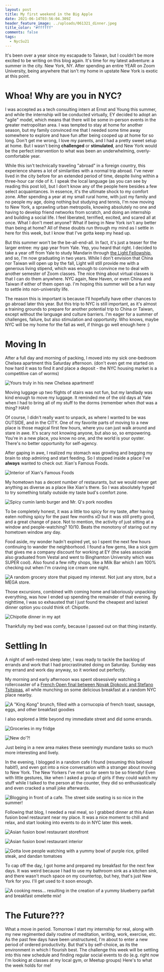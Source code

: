 ```yaml
---
layout: post
title: My first weekend in the Big Apple
date: 2021-06-14T03:56:04.309Z
header_feature_image: ../uploads/061321_dinner.jpeg
title_color: "#ffffff"
comments: false
tags:
  - NycSu21
---
```

It's been over a year since my escapade to Taiwan, but I couldn't be more excited to be writing on this blog again. It's time for my latest adventure: a summer in the city. New York, NY. After spending an entire YEAR on Zoom University, being anywhere that isn't my home in upstate New York is exotic at this point.

# Whoa! Why are you in NYC?

I was accepted as a tech consulting intern at Ernst and Young this summer, and while the internship will be conducted virtually, EY decided to adopt an "agile" model, which means that there will be some in-person events in the greater metropolitan area. I was tempted to stay at home for another season, but my family convinced me that I needed some time away somewhere to explore and have fun after being cooped up at home for so long. Don't get me wrong, I love my parents, and I had a pretty sweet setup at home. But I wasn't being **challenged** or **stimulated**, and New York would be the perfect intervention to what was been an underwhelming, overly-comfortable year.

While this isn't technically traveling "abroad" in a foreign country, this experience shares a lot of similarities with a normal trip abroad. I've never lived in the city before for an extended period of time, despite living within a three-hour car ride of it. I speak the local language (as you can see by reading this post lol), but I don't know any of the people here besides a few select acquaintances. In essence, it's the ultimate shock to my comfort zone. After spending a year at my small rural home, with just my family and no people my age, doing nothing but studying and tennis, I'm now moving to New York, a sprawling urban metropolis, knowing absolutely no one and having to develop friend networks from scratch, and doing an internship and building a social life. I feel liberated, terrified, excited, and scared all at once. What I don't meet anyone? What if being in New York isn't any better than being at home? All of these doubts run through my mind as I settle in here for this week, but I know that I've gotta keep my head up. 

But this summer won't be the be-all-end-all. In fact, it's just a teaser for the larger entree: my gap year from Yale. Yep, you heard that right. I decided to take a year off from Yale to study Mandarin through [the Light Fellowship](https://light.yale.edu/), and so, I'm now graduating in two years. While I don't envision that China nor Taiwan will open up by the fall, Light will still provide me with a generous living stipend, which was enough to convince me to deal with another semester of Zoom classes. The nice thing about virtual classes is that I can do them anywhere. NYC again, New Haven, or even China and Taiwan if either of them open up. I'm hoping this summer will be a fun way to settle into non-university life. 

The reason this is important is because I'll hopefully have other chances to go abroad later this year. But this trip to NYC is still important, as it's almost a training grounds to prepare for another potential trip to China or Taiwan, except without the language and culture barriers. I'm eager for a summer of challenges, failure, but also stimulation and opportunity. Who knows, maybe NYC will be my home for the fall as well, if things go well enough here :)

# Moving In

After a full day and morning of packing, I moved into my sick one-bedroom Chelsea apartment this Saturday afternoon. (don't even get me started on how hard it was to find it and place a deposit - the NYC housing market is a competitive can of worms) 

![Yours truly in his new Chelsea apartment!](../uploads/06132021_moving_into_apt.jpeg "Yours truly in his new Chelsea apartment!")

Moving luggage up two flights of stairs was not fun, but my landlady was kind enough to move my luggage. It reminded me of the old days at Yale when I had to bring all of my stuff to the dorms (remember when *that* was a thing? HAH) 

Of course, I didn't really want to unpack, as where I wanted to be was OUTSIDE, and in the CITY. One of my favorite parts of moving to a new place is those magical first few hours, where you can just walk around and stare in awe. It's scary not knowing anyone, but also so, so empowering. You're in a new place, you know no one, and the world is your oyster. There's no better opportunity for self-agency. 

After gaping in awe, I realized my stomach was growling and begging my brain to stop admiring and start feeding. So I stopped inside a place I've **always** wanted to check out: Xian's Famous Foods. 

![Interior of Xian's Famous Foods](../uploads/061221_xian_famous_inside.jpeg "Interior of Xian's Famous Foods")

My hometown has a decent number of restaurants, but we would never get anything as diverse as a place like Xian's there. So I was absolutely hyped to try something totally outside my taste bud's comfort zone.

![Spicy cumin lamb burger and Mr. Q's pork noodles](../uploads/061221_xian_famous_food.jpeg "Xian Famous Foods - my meal")

To be completely honest, it was a little too spicy for my taste, after having eaten nothing spicy for the past few months xD but it was still pretty good, and a great change of pace. Not to mention, the activity of just sitting at a window and people-watching? 10/10. Beats the monotony of staring out my hometown window any day.

Food aside, my wonder hadn't expired yet, so I spent the next few hours continuing to wander the neighborhood. I found a few gems, like a sick gym that gives me a company discount for working at EY (the sales associate also graduated from Vestal and went to Binghamton University which was SUPER cool). Also found a few nifty shops, like a Milk Bar which I am 100% checking out when I'm craving ice cream one night. 

![A random grocery store that piqued my interest. Not just any store, but a MEGA store.](../uploads/061221_chelsea_neighborhood_walking.jpeg "Grocery store")

Those excursions, combined with coming home and laboriously unpacking everything, was how I ended up spending the remainder of that evening. By nighttime, I was so exhausted that I just found the cheapest and laziest dinner option you could think of: Chipotle.

![Chipotle dinner in my apt](../uploads/061221_chipotle.jpeg "Chipotle dinner")

Thankfully my bed was comfy, because I passed out on that thing instantly. 

# Settling In

A night of well-rested sleep later, I was ready to tackle the backlog of errands and work that I had procrastinated doing on Saturday. Sunday was my errand and work day anyway, so it worked out perfectly.

My morning and early afternoon was spent obsessively watching a rollercoaster of a [French Open final between Novak Djokovic and Stefano Tsitsipas](https://en.wikipedia.org/wiki/2021_French_Open_%E2%80%93_Men%27s_Singles), all while munching on some delicious breakfast at a random NYC place nearby.

![A \"King Kong\" brunch, filled with a cornucopia of french toast, sausage, eggs, and other breakfast goodies](../uploads/061321_brunch_king_kong.jpeg "Brunch dishes")

I also explored a little beyond my immediate street and did some errands.

![Groceries in my fridge](../uploads/061321_filled_fridge_w_groceries.jpeg "Groceries in my fridge")

![New do'?!](../uploads/061321_new_haircut.jpeg "New do'")

Just being in a new area makes these seemingly mundane tasks so much more interesting and lively.

In the evening, I blogged in a random cafe I found (resuming this beloved habit!), and even got into a nice conversation with a stranger about moving to New York. The New Yorkers I've met so far seem to be so friendly! Even with little gestures, like when I asked a group of girls if they could watch my stuff while I talked to the person at the counter, they did so enthusiastically and even cracked a small joke afterwards.  

![Blogging in front of a cafe. The street side seating is so nice in the summer!](../uploads/061321_cafe_blogging.jpeg "Blogging in front of a cafe")

Following that blog, I needed a real meal, so I grabbed dinner at this Asian fusion bowl restaurant near my place. It was a nice moment to chill and relax, and start looking into events to do in NYC later this week.

![Asian fusion bowl restaurant storefront](../uploads/061321_dinner_store_front.jpeg "Asian fusion bowl restaurant storefront")

![Asian fusion bowl restaurant interior](../uploads/061321_dinner_store_interior.jpeg "Asian fusion bowl restaurant interior")

![Gotta love people watching with a yummy bowl of purple rice, grilled steak, and dandan tomatoes](../uploads/061321_dinner.jpeg "Purple rice, grilled steak, and dandan tomatoes")

To cap off the day, I got home and prepared my breakfast for the next few days. It was weird because I had to use my bathroom sink as a kitchen sink, and there wasn't much space on my countertop, but hey, that's just New York for you. I'll get used to it soon enough.

![A cooking mess... resulting in the creation of a yummy blueberry parfait and breakfast omelette mix!](../uploads/061321_first_cooking.jpeg "A cooking mess... resulting in the creation of a yummy blueberry parfait and breakfast omelette mix!")

# The Future???

What a move in period. Tomorrow I start my internship for real, along with my new regimented daily routine of meditation, writing, work, exercise, etc. As the past few days have been unstructured, I'm about to enter a new period of ordered productivity. But that's by self-choice, as its the environment in which I flourish best. The challenge this week will be settling into this new schedule and finding regular social events to do (e.g. right now I'm looking at classes at my local gym, or Meetup groups) Here's to what the week holds for me!